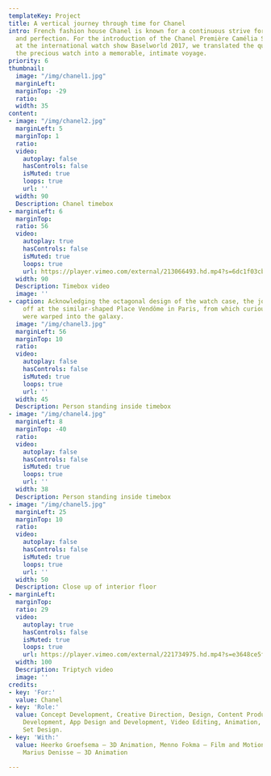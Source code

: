 ```yaml
---
templateKey: Project
title: A vertical journey through time for Chanel
intro: French fashion house Chanel is known for a continuous strive for excellence
  and perfection. For the introduction of the Chanel Première Camélia Skeleton watch
  at the international watch show Baselworld 2017, we translated the qualities of
  the precious watch into a memorable, intimate voyage.
priority: 6
thumbnail:
  image: "/img/chanel1.jpg"
  marginLeft: 
  marginTop: -29
  ratio: 
  width: 35
content:
- image: "/img/chanel2.jpg"
  marginLeft: 5
  marginTop: 1
  ratio: 
  video:
    autoplay: false
    hasControls: false
    isMuted: true
    loops: true
    url: ''
  width: 90
  Description: Chanel timebox
- marginLeft: 6
  marginTop: 
  ratio: 56
  video:
    autoplay: true
    hasControls: false
    isMuted: true
    loops: true
    url: https://player.vimeo.com/external/213066493.hd.mp4?s=6dc1f03cb0c4baf32eb60bf3a851feb7cbc001d2&profile_id=119
  width: 90
  Description: Timebox video
  image: ''
- caption: Acknowledging the octagonal design of the watch case, the journey took
    off at the similar-shaped Place Vendôme in Paris, from which curious visitors
    were warped into the galaxy.
  image: "/img/chanel3.jpg"
  marginLeft: 56
  marginTop: 10
  ratio: 
  video:
    autoplay: false
    hasControls: false
    isMuted: true
    loops: true
    url: ''
  width: 45
  Description: Person standing inside timebox
- image: "/img/chanel4.jpg"
  marginLeft: 8
  marginTop: -40
  ratio: 
  video:
    autoplay: false
    hasControls: false
    isMuted: true
    loops: true
    url: ''
  width: 38
  Description: Person standing inside timebox
- image: "/img/chanel5.jpg"
  marginLeft: 25
  marginTop: 10
  ratio: 
  video:
    autoplay: false
    hasControls: false
    isMuted: true
    loops: true
    url: ''
  width: 50
  Description: Close up of interior floor
- marginLeft: 
  marginTop: 
  ratio: 29
  video:
    autoplay: true
    hasControls: false
    isMuted: true
    loops: true
    url: https://player.vimeo.com/external/221734975.hd.mp4?s=e3648ce5f661f3b6da62d0d2c17020846180b57f&profile_id=174
  width: 100
  Description: Triptych video
  image: ''
credits:
- key: 'For:'
  value: Chanel
- key: 'Role:'
  value: Concept Development, Creative Direction, Design, Content Production, Software
    Development, App Design and Development, Video Editing, Animation, Sound Design,
    Set Design.
- key: 'With:'
  value: Heerko Groefsema — 3D Animation, Menno Fokma — Film and Motion Direction,
    Marius Denisse — 3D Animation

---
```

